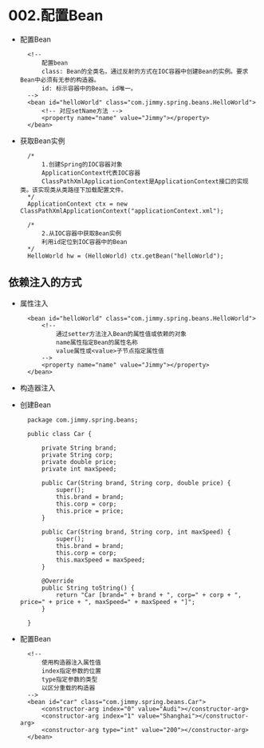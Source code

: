 # 002.配置Bean

* 配置Bean

		<!-- 
			配置bean 
			class: Bean的全类名，通过反射的方式在IOC容器中创建Bean的实例。要求Bean中必须有无参的构造器。
			id: 标示容器中的Bean。id唯一。
		-->
		<bean id="helloWorld" class="com.jimmy.spring.beans.HelloWorld">
			<!-- 对应setName方法 -->
			<property name="name" value="Jimmy"></property>
		</bean>

* 获取Bean实例

		/*
			1.创建Spring的IOC容器对象
			ApplicationContext代表IOC容器
			ClassPathXmlApplicationContext是ApplicationContext接口的实现类。该实现类从类路径下加载配置文件。
		*/
		ApplicationContext ctx = new ClassPathXmlApplicationContext("applicationContext.xml");
		
		/*
			2.从IOC容器中获取Bean实例
			利用id定位到IOC容器中的Bean
		*/
		HelloWorld hw = (HelloWorld) ctx.getBean("helloWorld");

## 依赖注入的方式

* 属性注入

		<bean id="helloWorld" class="com.jimmy.spring.beans.HelloWorld">
			<!-- 
				通过setter方法注入Bean的属性值或依赖的对象
				name属性指定Bean的属性名称
				value属性或<value>子节点指定属性值 
			-->
			<property name="name" value="Jimmy"></property>
		</bean>
		
* 构造器注入

- 创建Bean

		package com.jimmy.spring.beans;
		
		public class Car {
			
			private String brand;
			private String corp;
			private double price;
			private int maxSpeed;
			
			public Car(String brand, String corp, double price) {
				super();
				this.brand = brand;
				this.corp = corp;
				this.price = price;
			}
		
			public Car(String brand, String corp, int maxSpeed) {
				super();
				this.brand = brand;
				this.corp = corp;
				this.maxSpeed = maxSpeed;
			}
		
			@Override
			public String toString() {
				return "Car [brand=" + brand + ", corp=" + corp + ", price=" + price + ", maxSpeed=" + maxSpeed + "]";
			}
			
		}

- 配置Bean

		<!-- 
			使用构造器注入属性值
			index指定参数的位置
			type指定参数的类型
			以区分重载的构造器
		--> 
		<bean id="car" class="com.jimmy.spring.beans.Car">
			<constructor-arg index="0" value="Audi"></constructor-arg>
			<constructor-arg index="1" value="Shanghai"></constructor-arg>
			<constructor-arg type="int" value="200"></constructor-arg>
		</bean>
